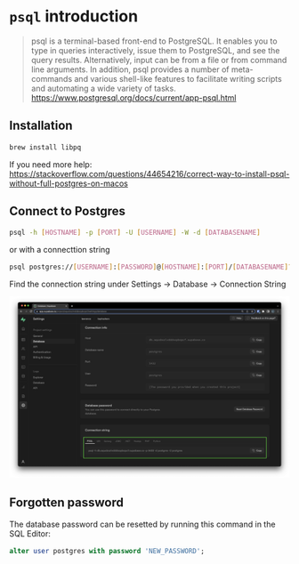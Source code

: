 # `psql` introduction

> psql is a terminal-based front-end to PostgreSQL. It enables you to type in queries interactively, issue them to PostgreSQL, and see the query results. Alternatively, input can be from a file or from command line arguments. In addition, psql provides a number of meta-commands and various shell-like features to facilitate writing scripts and automating a wide variety of tasks.
> https://www.postgresql.org/docs/current/app-psql.html

## Installation

```bash
brew install libpq
```

If you need more help: https://stackoverflow.com/questions/44654216/correct-way-to-install-psql-without-full-postgres-on-macos

## Connect to Postgres

```bash
psql -h [HOSTNAME] -p [PORT] -U [USERNAME] -W -d [DATABASENAME]
```

or with a connecttion string

```bash
psql postgres://[USERNAME]:[PASSWORD]@[HOSTNAME]:[PORT]/[DATABASENAME]?sslmode=require
```

Find the connection string under Settings -> Database -> Connection String

![psql connection string in the Supabase dashboard](./psql.png)

## Forgotten password

The database password can be resetted by running this command in the SQL Editor:

```sql
alter user postgres with password 'NEW_PASSWORD';
```
